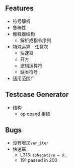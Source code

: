 ## Features

* 符号解析
* 鲁棒性
* 解释器结构
    * 解析成指令序列
* 特殊运算 - 任意次
    * 快速幂
    * 开方
    * 逻辑运算符
    * 缺省符号
* 适用范围广



## Testcase Generator

* 结构
    * op opand 相错



## Bugs

* 没有增加`var_iter`
* 快速幂
    * L313: `isNegative = 0;`
    * 191 passed in 200

